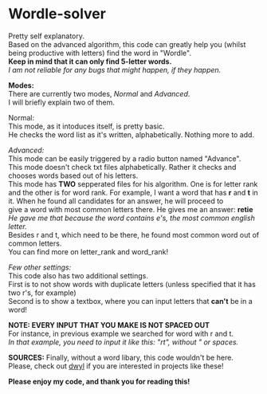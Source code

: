 # Wordle-solver
Pretty self explanatory.  
Based on the advanced algorithm, this code can greatly help you (whilst being productive with letters) find the word in "Wordle".  
**Keep in mind that it can only find 5-letter words.**  
*I am not reliable for any bugs that might happen, if they happen.*  
  
  
  
    
**Modes:**  
There are currently two modes, *Normal* and *Advanced*.  
I will briefly explain two of them.  
  
  
Normal:  
This mode, as it intoduces itself, is pretty basic.  
He checks the word list as it's written, alphabetically. Nothing more to add.  
  
  
*Advanced:*  
This mode can be easily triggered by a radio button named "Advance".  
This mode doesn't check txt files alphabetically. Rather it checks and chooses words based out of his letters.  
This mode has **TWO** sepperated files for his algorithm. One is for letter rank and the other is for word rank.
For example, I want a word that has **r** and **t** in it. When he found all candidates for an answer, he will proceed to  
give a word with most common letters there. He gives me an answer: **retie**  
*He gave me that because the word contains e's, the most common english letter.*  
Besides r and t, which need to be there, he found most common word out of common letters.  
You can find more on letter_rank and word_rank!  


*Few other settings:*  
This code also has two additional settings.  
First is to not show words with duplicate letters (unless specified that it has two r's, for example)  
Second is to show a textbox, where you can input letters that **can't** be in a word!  
  
  
  
**NOTE: EVERY INPUT THAT YOU MAKE IS NOT SPACED OUT**  
For instance, in previous example we searched for word with r and t.  
*In that example, you need to input it like this: "rt", without " or spaces.*  
  
  
**SOURCES:**
Finally, without a word libary, this code wouldn't be here.  
Please, check out [dwyl](https://github.com/dwyl) if you are interested in projects like these!  
  
  
**Please enjoy my code, and thank you for reading this!**
